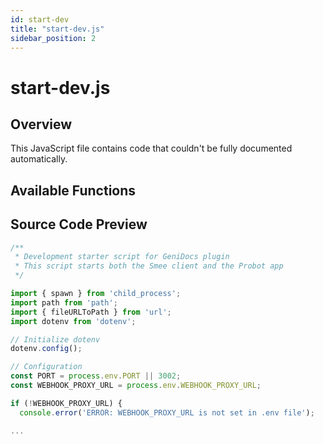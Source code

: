 ```yaml
---
id: start-dev
title: "start-dev.js"
sidebar_position: 2
---
```


# start-dev.js

## Overview

This JavaScript file contains code that couldn't be fully documented automatically.

## Available Functions



## Source Code Preview

```javascript
/**
 * Development starter script for GeniDocs plugin
 * This script starts both the Smee client and the Probot app
 */

import { spawn } from 'child_process';
import path from 'path';
import { fileURLToPath } from 'url';
import dotenv from 'dotenv';

// Initialize dotenv
dotenv.config();

// Configuration
const PORT = process.env.PORT || 3002;
const WEBHOOK_PROXY_URL = process.env.WEBHOOK_PROXY_URL;

if (!WEBHOOK_PROXY_URL) {
  console.error('ERROR: WEBHOOK_PROXY_URL is not set in .env file');

...
```